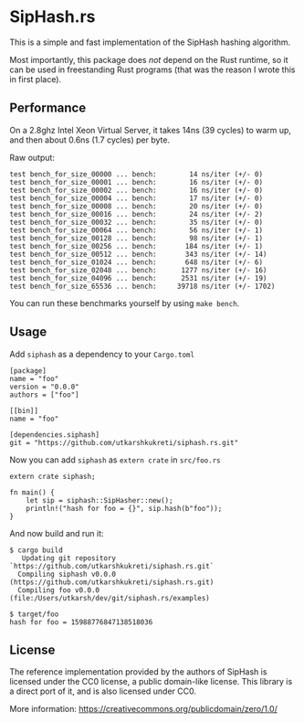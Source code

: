# SipHash.rs

This is a simple and fast implementation of the SipHash hashing algorithm.

Most importantly, this package does *not* depend on the Rust runtime, so it can
be used in freestanding Rust programs (that was the reason I wrote this in first
place).

## Performance

On a 2.8ghz Intel Xeon Virtual Server, it takes 14ns (39 cycles) to warm up, and
then about 0.6ns (1.7 cycles) per byte.

Raw output:

    test bench_for_size_00000 ... bench:        14 ns/iter (+/- 0)
    test bench_for_size_00001 ... bench:        16 ns/iter (+/- 0)
    test bench_for_size_00002 ... bench:        16 ns/iter (+/- 0)
    test bench_for_size_00004 ... bench:        17 ns/iter (+/- 0)
    test bench_for_size_00008 ... bench:        20 ns/iter (+/- 0)
    test bench_for_size_00016 ... bench:        24 ns/iter (+/- 2)
    test bench_for_size_00032 ... bench:        35 ns/iter (+/- 0)
    test bench_for_size_00064 ... bench:        56 ns/iter (+/- 1)
    test bench_for_size_00128 ... bench:        98 ns/iter (+/- 1)
    test bench_for_size_00256 ... bench:       184 ns/iter (+/- 1)
    test bench_for_size_00512 ... bench:       343 ns/iter (+/- 14)
    test bench_for_size_01024 ... bench:       648 ns/iter (+/- 6)
    test bench_for_size_02048 ... bench:      1277 ns/iter (+/- 16)
    test bench_for_size_04096 ... bench:      2531 ns/iter (+/- 19)
    test bench_for_size_65536 ... bench:     39718 ns/iter (+/- 1702)

You can run these benchmarks yourself by using `make bench`.

## Usage

Add `siphash` as a dependency to your `Cargo.toml`

    [package]
    name = "foo"
    version = "0.0.0"
    authors = ["foo"]

    [[bin]]
    name = "foo"

    [dependencies.siphash]
    git = "https://github.com/utkarshkukreti/siphash.rs.git"

Now you can add `siphash` as `extern crate` in `src/foo.rs`

    extern crate siphash;

    fn main() {
        let sip = siphash::SipHasher::new();
        println!("hash for foo = {}", sip.hash(b"foo"));
    }

And now build and run it:

    $ cargo build
       Updating git repository `https://github.com/utkarshkukreti/siphash.rs.git`
      Compiling siphash v0.0.0 (https://github.com/utkarshkukreti/siphash.rs.git)
      Compiling foo v0.0.0 (file:/Users/utkarsh/dev/git/siphash.rs/examples)

    $ target/foo
    hash for foo = 15988776847138518036

## License

The reference implementation provided by the authors of SipHash is
licensed under the CC0 license, a public domain-like license. This library is
a direct port of it, and is also licensed under CC0.

More information: https://creativecommons.org/publicdomain/zero/1.0/
